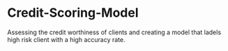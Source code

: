 # Credit-Scoring-Model
Assessing the credit worthiness of clients and creating a model that ladels high risk client with a high accuracy rate.
